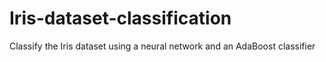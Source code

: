 # Iris-dataset-classification
Classify the Iris dataset using a neural network and an AdaBoost classifier
